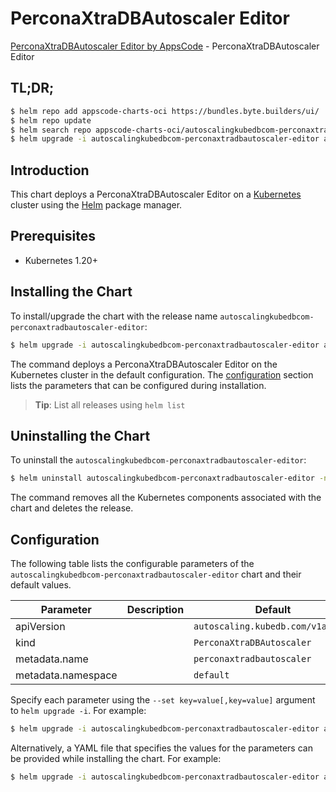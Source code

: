 # PerconaXtraDBAutoscaler Editor

[PerconaXtraDBAutoscaler Editor by AppsCode](https://appscode.com) - PerconaXtraDBAutoscaler Editor

## TL;DR;

```bash
$ helm repo add appscode-charts-oci https://bundles.byte.builders/ui/
$ helm repo update
$ helm search repo appscode-charts-oci/autoscalingkubedbcom-perconaxtradbautoscaler-editor --version=v0.14.0
$ helm upgrade -i autoscalingkubedbcom-perconaxtradbautoscaler-editor appscode-charts-oci/autoscalingkubedbcom-perconaxtradbautoscaler-editor -n default --create-namespace --version=v0.14.0
```

## Introduction

This chart deploys a PerconaXtraDBAutoscaler Editor on a [Kubernetes](http://kubernetes.io) cluster using the [Helm](https://helm.sh) package manager.

## Prerequisites

- Kubernetes 1.20+

## Installing the Chart

To install/upgrade the chart with the release name `autoscalingkubedbcom-perconaxtradbautoscaler-editor`:

```bash
$ helm upgrade -i autoscalingkubedbcom-perconaxtradbautoscaler-editor appscode-charts-oci/autoscalingkubedbcom-perconaxtradbautoscaler-editor -n default --create-namespace --version=v0.14.0
```

The command deploys a PerconaXtraDBAutoscaler Editor on the Kubernetes cluster in the default configuration. The [configuration](#configuration) section lists the parameters that can be configured during installation.

> **Tip**: List all releases using `helm list`

## Uninstalling the Chart

To uninstall the `autoscalingkubedbcom-perconaxtradbautoscaler-editor`:

```bash
$ helm uninstall autoscalingkubedbcom-perconaxtradbautoscaler-editor -n default
```

The command removes all the Kubernetes components associated with the chart and deletes the release.

## Configuration

The following table lists the configurable parameters of the `autoscalingkubedbcom-perconaxtradbautoscaler-editor` chart and their default values.

|     Parameter      | Description |                   Default                    |
|--------------------|-------------|----------------------------------------------|
| apiVersion         |             | <code>autoscaling.kubedb.com/v1alpha1</code> |
| kind               |             | <code>PerconaXtraDBAutoscaler</code>         |
| metadata.name      |             | <code>perconaxtradbautoscaler</code>         |
| metadata.namespace |             | <code>default</code>                         |


Specify each parameter using the `--set key=value[,key=value]` argument to `helm upgrade -i`. For example:

```bash
$ helm upgrade -i autoscalingkubedbcom-perconaxtradbautoscaler-editor appscode-charts-oci/autoscalingkubedbcom-perconaxtradbautoscaler-editor -n default --create-namespace --version=v0.14.0 --set apiVersion=autoscaling.kubedb.com/v1alpha1
```

Alternatively, a YAML file that specifies the values for the parameters can be provided while
installing the chart. For example:

```bash
$ helm upgrade -i autoscalingkubedbcom-perconaxtradbautoscaler-editor appscode-charts-oci/autoscalingkubedbcom-perconaxtradbautoscaler-editor -n default --create-namespace --version=v0.14.0 --values values.yaml
```

